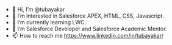 - 👋 Hi, I’m @tubayakar
- 👀 I’m interested in Salesforce APEX, HTML, CSS, Javascript.
- 🌱 I’m currently learning LWC.
- 💞️ I’m Salesforce Developer and Salesforce Academic Mentor.
- 📫 How to reach me https://www.linkedin.com/in/tubayakar/


